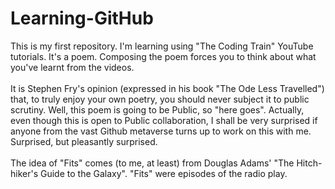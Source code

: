 # Learning-GitHub
This is my first repository. I'm learning using "The Coding Train" YouTube tutorials. It's a poem. Composing the poem forces you to think about what you've learnt from the videos.<br><br>
It is Stephen Fry's opinion (expressed in his book "The Ode Less Travelled") that, to truly enjoy your own poetry, you should never subject it to public scrutiny. Well, this poem is going to be Public, so "here goes".
Actually, even though this is open to Public collaboration, I shall be very surprised if anyone from the vast Github metaverse turns up to work on this with me. Surprised, but pleasantly surprised.<br><br>
The idea of "Fits" comes (to me, at least) from Douglas Adams' "The Hitch-hiker's Guide to the Galaxy". "Fits" were episodes of the radio play.
